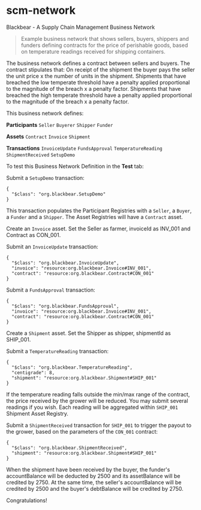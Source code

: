 # scm-network

Blackbear - A Supply Chain Management Business Network

> Example business network that shows sellers, buyers, shippers and funders defining contracts for the price of perishable goods, based on temperature readings received for shipping containers.

The business network defines a contract between sellers and buyers. The contract stipulates that: On receipt of the shipment the buyer pays the seller the unit price x the number of units in the shipment. Shipments that have breached the low temperate threshold have a penalty applied proportional to the magnitude of the breach x a penalty factor. Shipments that have breached the high temperate threshold have a penalty applied proportional to the magnitude of the breach x a penalty factor.

This business network defines:

**Participants**
`Seller` `Buyerer` `Shipper` `Funder`

**Assets**
`Contract` `Invoice` `Shipment` 

**Transactions**
`InvoiceUpdate` `FundsApproval` `TemperatureReading` `ShipmentReceived` `SetupDemo`

To test this Business Network Definition in the **Test** tab:

Submit a `SetupDemo` transaction:

```
{
  "$class": "org.blackbear.SetupDemo"
}
```

This transaction populates the Participant Registries with a `Seller`, a `Buyer`, a `Funder` and a `Shipper`. The Asset Registries will have a `Contract` asset.

Create an `Invoice` asset. Set the Seller as farmer, invoiceId as INV_001 and Contract as CON_001. 

Submit an `InvoiceUpdate` transaction:

```
{
  "$class": "org.blackbear.InvoiceUpdate",
  "invoice": "resource:org.blackbear.Invoice#INV_001",
  "contract": "resource:org.blackbear.Contract#CON_001"
}
```

Submit a `FundsApproval` transaction:

```
{
  "$class": "org.blackbear.FundsApproval",
  "invoice": "resource:org.blackbear.Invoice#INV_001",
  "contract": "resource:org.blackbear.Contract#CON_001"
}
```
Create a `Shipment` asset. Set the Shipper as shipper, shipmentId as SHIP_001.

Submit a `TemperatureReading` transaction:

```
{
  "$class": "org.blackbear.TemperatureReading",
  "centigrade": 8,
  "shipment": "resource:org.blackbear.Shipment#SHIP_001"
}
```

If the temperature reading falls outside the min/max range of the contract, the price received by the grower will be reduced. You may submit several readings if you wish. Each reading will be aggregated within `SHIP_001` Shipment Asset Registry.

Submit a `ShipmentReceived` transaction for `SHIP_001` to trigger the payout to the grower, based on the parameters of the `CON_001` contract:

```
{
  "$class": "org.blackbear.ShipmentReceived",
  "shipment": "resource:org.blackbear.Shipment#SHIP_001"
}
```
When the shipment have been received by the buyer, the funder's accountBalance will be deducted by 2500 and its assetBalance will be credited by 2750. At the same time, the seller's accountBalance will be credited by 2500 and the buyer's debtBalance will be credited by 2750.

Congratulations!
